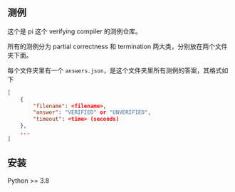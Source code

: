 ## 测例

这个是 pi 这个 verifying compiler 的测例仓库。

所有的测例分为 partial correctness 和 termination 两大类，分别放在两个文件夹下面。

每个文件夹里有一个 `answers.json`，是这个文件夹里所有测例的答案，其格式如下

```json
[
    {
        "filename": <filename>,
        "answer": "VERIFIED" or "UNVERIFIED",
        "timeout": <time> (seconds)
    },
    ...
]
```

## 安装

Python >= 3.8

```bash
```